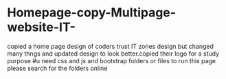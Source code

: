 # Homepage-copy-Multipage-website-IT-
copied a home page design of coders trust IT zones design but changed many thngs and updated design to look better.copied their logo for a study purpose
#u need css and js and bootstrap folders or files to run this page please search for the folders online 
